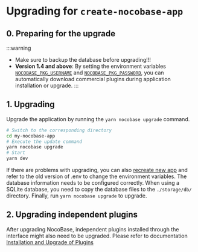 # Upgrading for `create-nocobase-app`

## 0. Preparing for the upgrade

:::warning
- Make sure to backup the database before upgrading!!!
- **Version 1.4 and above**: By setting the environment variables [`NOCOBASE_PKG_USERNAME`](/welcome/getting-started/env#nocobase_pkg_username) and [`NOCOBASE_PKG_PASSWORD`](/welcome/getting-started/env#nocobase_pkg_password), you can automatically download commercial plugins during application installation or upgrade.
:::

## 1. Upgrading

Upgrade the application by running the `yarn nocobase upgrade` command.

```bash
# Switch to the corresponding directory
cd my-nocobase-app
# Execute the update command
yarn nocobase upgrade
# Start
yarn dev
```

If there are problems with upgrading, you can also [recreate new app](/welcome/getting-started/installation/create-nocobase-app) and refer to the old version of .env to change the environment variables. The database information needs to be configured correctly. When using a SQLite database, you need to copy the database files to the `./storage/db/` directory. Finally, run `yarn nocobase upgrade` to upgrade.

## 2. Upgrading independent plugins

After upgrading NocoBase, independent plugins installed through the interface might also need to be upgraded. Please refer to documentation [Installation and Upgrade of Plugins](/welcome/getting-started/plugin)
